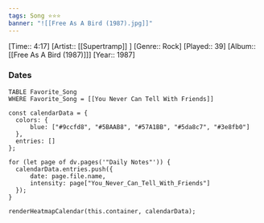 ```yaml
---
tags: Song ⭐⭐⭐ 
banner: "![[Free As A Bird (1987).jpg]]"
---
```

[Time:: 4:17]
[Artist:: [[Supertramp]] ]
[Genre:: Rock]
[Played:: 39]
[Album:: [[Free As A Bird (1987)]]]
[Year:: 1987]
### Dates
````dataview
TABLE Favorite_Song
WHERE Favorite_Song = [[You Never Can Tell With Friends]]
````

  ```dataviewjs
const calendarData = { 
	colors: { 
		blue: ["#9ccfd8", "#5BAAB8", "#57A1BB", "#5da8c7", "#3e8fb0"] 
	}, 
	entries: [] 
}; 

for (let page of dv.pages('"Daily Notes"')) { 
	calendarData.entries.push({ 
		date: page.file.name, 
		intensity: page["You_Never_Can_Tell_With_Friends"]
	}); 
} 

renderHeatmapCalendar(this.container, calendarData);
```
